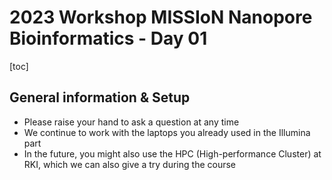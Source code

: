 # 2023 Workshop MISSIoN Nanopore Bioinformatics - Day 01

[toc]

## General information & Setup

* Please raise your hand to ask a question at any time
* We continue to work with the laptops you already used in the Illumina part
* In the future, you might also use the HPC (High-performance Cluster) at RKI, which we can also give a try during the course
